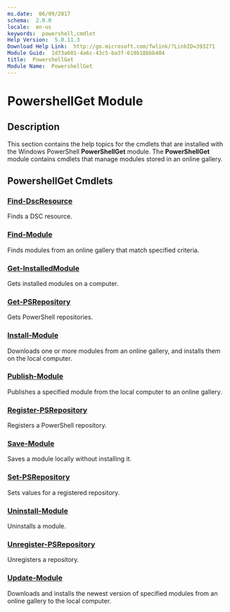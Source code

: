 ```yaml
---
ms.date:  06/09/2017
schema:  2.0.0
locale:  en-us
keywords:  powershell,cmdlet
Help Version:  5.0.11.3
Download Help Link:  http://go.microsoft.com/fwlink/?LinkID=393271
Module Guid:  1d73a601-4a6c-43c5-ba3f-619b18bbb404
title:  PowershellGet
Module Name:  PowershellGet
---
```

# PowershellGet Module

## Description
This section contains the help topics for the cmdlets that are installed with the Windows PowerShell **PowerShellGet** module. The **PowerShellGet** module contains cmdlets that manage modules stored in an online gallery.

## PowershellGet Cmdlets

### [Find-DscResource](Find-DscResource.md)

Finds a DSC resource.


### [Find-Module](Find-Module.md)

Finds modules from an online gallery that match specified criteria.

### [Get-InstalledModule](Get-InstalledModule.md)

Gets installed modules on a computer.

### [Get-PSRepository](Get-PSRepository.md)

Gets PowerShell repositories.


### [Install-Module](Install-Module.md)

Downloads one or more modules from an online gallery, and installs them on the local computer.

### [Publish-Module](Publish-Module.md)

Publishes a specified module from the local computer to an online gallery.

### [Register-PSRepository](Register-PSRepository.md)

Registers a PowerShell repository.


### [Save-Module](Save-Module.md)

Saves a module locally without installing it.

### [Set-PSRepository](Set-PSRepository.md)

Sets values for a registered repository.

### [Uninstall-Module](Uninstall-Module.md)

Uninstalls a module.

### [Unregister-PSRepository](Unregister-PSRepository.md)

Unregisters a repository.

### [Update-Module](Update-Module.md)

Downloads and installs the newest version of specified modules from an online gallery to the local computer.